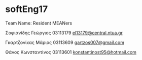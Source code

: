 # softEng17

Team Name: Resident MEANers

Σοφιανίδης Γεώργιος 03113179 el13179@central.ntua.gr 

Γκαρτζονίκας Μάριος 03113609 gartzos007@gmail.com

Θάνος Κωνσταντίνος 03113601 konstantinost95@hotmail.com
